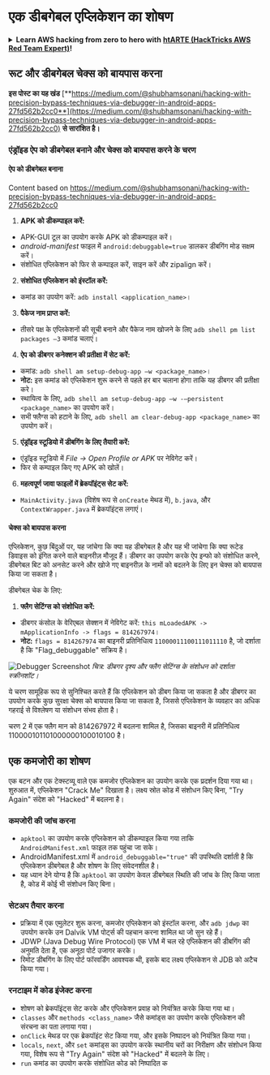 # एक डीबगेबल एप्लिकेशन का शोषण

<details>

<summary><strong>Learn AWS hacking from zero to hero with</strong> <a href="https://training.hacktricks.xyz/courses/arte"><strong>htARTE (HackTricks AWS Red Team Expert)</strong></a><strong>!</strong></summary>

HackTricks का समर्थन करने के अन्य तरीके:

* यदि आप अपनी **कंपनी का विज्ञापन HackTricks में देखना चाहते हैं** या **HackTricks को PDF में डाउनलोड करना चाहते हैं** तो [**सब्सक्रिप्शन प्लान्स**](https://github.com/sponsors/carlospolop) देखें!
* [**आधिकारिक PEASS & HackTricks स्वैग**](https://peass.creator-spring.com) प्राप्त करें
* [**The PEASS Family**](https://opensea.io/collection/the-peass-family) की खोज करें, हमारा एक्सक्लूसिव [**NFTs**](https://opensea.io/collection/the-peass-family) संग्रह
* 💬 [**Discord group**](https://discord.gg/hRep4RUj7f) में **शामिल हों** या [**telegram group**](https://t.me/peass) में या **Twitter** 🐦 पर मुझे **फॉलो** करें [**@carlospolopm**](https://twitter.com/carlospolopm)**.**
* **HackTricks** के [**github repos**](https://github.com/carlospolop/hacktricks) और [**HackTricks Cloud**](https://github.com/carlospolop/hacktricks-cloud) में PRs सबमिट करके अपनी हैकिंग ट्रिक्स शेयर करें।

</details>

## **रूट और डीबगेबल चेक्स को बायपास करना**

**इस पोस्ट का यह खंड** [**https://medium.com/@shubhamsonani/hacking-with-precision-bypass-techniques-via-debugger-in-android-apps-27fd562b2cc0**](https://medium.com/@shubhamsonani/hacking-with-precision-bypass-techniques-via-debugger-in-android-apps-27fd562b2cc0) **से सारांशित है।**

### एंड्रॉइड ऐप को डीबगेबल बनाने और चेक्स को बायपास करने के चरण

#### **ऐप को डीबगेबल बनाना**

Content based on https://medium.com/@shubhamsonani/hacking-with-precision-bypass-techniques-via-debugger-in-android-apps-27fd562b2cc0

1. **APK को डीकम्पाइल करें:**
- APK-GUI टूल का उपयोग करके APK को डीकम्पाइल करें।
- _android-manifest_ फाइल में `android:debuggable=true` डालकर डीबगिंग मोड सक्षम करें।
- संशोधित एप्लिकेशन को फिर से कम्पाइल करें, साइन करें और zipalign करें।

2. **संशोधित एप्लिकेशन को इंस्टॉल करें:**
- कमांड का उपयोग करें: `adb install <application_name>`।

3. **पैकेज नाम प्राप्त करें:**
- तीसरे पक्ष के एप्लिकेशनों की सूची बनाने और पैकेज नाम खोजने के लिए `adb shell pm list packages –3` कमांड चलाएं।

4. **ऐप को डीबगर कनेक्शन की प्रतीक्षा में सेट करें:**
- कमांड: `adb shell am setup-debug-app –w <package_name>`।
- **नोट:** इस कमांड को एप्लिकेशन शुरू करने से पहले हर बार चलाना होगा ताकि यह डीबगर की प्रतीक्षा करे।
- स्थायित्व के लिए, `adb shell am setup-debug-app –w -–persistent <package_name>` का उपयोग करें।
- सभी फ्लैग्स को हटाने के लिए, `adb shell am clear-debug-app <package_name>` का उपयोग करें।

5. **एंड्रॉइड स्टूडियो में डीबगिंग के लिए तैयारी करें:**
- एंड्रॉइड स्टूडियो में _File -> Open Profile or APK_ पर नेविगेट करें।
- फिर से कम्पाइल किए गए APK को खोलें।

6. **महत्वपूर्ण जावा फाइलों में ब्रेकपॉइंट्स सेट करें:**
- `MainActivity.java` (विशेष रूप से `onCreate` मेथड में), `b.java`, और `ContextWrapper.java` में ब्रेकपॉइंट्स लगाएं।

#### **चेक्स को बायपास करना**

एप्लिकेशन, कुछ बिंदुओं पर, यह जांचेगा कि क्या यह डीबगेबल है और यह भी जांचेगा कि क्या रूटेड डिवाइस को इंगित करने वाले बाइनरीज़ मौजूद हैं। डीबगर का उपयोग करके ऐप इन्फो को संशोधित करने, डीबगेबल बिट को अनसेट करने और खोजे गए बाइनरीज़ के नामों को बदलने के लिए इन चेक्स को बायपास किया जा सकता है।

डीबगेबल चेक के लिए:

1. **फ्लैग सेटिंग्स को संशोधित करें:**
- डीबगर कंसोल के वेरिएबल सेक्शन में नेविगेट करें: `this mLoadedAPK -> mApplicationInfo -> flags = 814267974`।
- **नोट:** `flags = 814267974` का बाइनरी प्रतिनिधित्व `11000011100111011110` है, जो दर्शाता है कि "Flag_debuggable" सक्रिय है।

![Debugger Screenshot](https://miro.medium.com/v2/resize:fit:1400/1*-ckiSbWGSoc1beuxxpKbow.png)
*चित्र: डीबगर दृश्य और फ्लैग सेटिंग्स के संशोधन को दर्शाता स्क्रीनशॉट।*

ये चरण सामूहिक रूप से सुनिश्चित करते हैं कि एप्लिकेशन को डीबग किया जा सकता है और डीबगर का उपयोग करके कुछ सुरक्षा चेक्स को बायपास किया जा सकता है, जिससे एप्लिकेशन के व्यवहार का अधिक गहराई से विश्लेषण या संशोधन संभव होता है।

चरण 2 में एक फ्लैग मान को 814267972 में बदलना शामिल है, जिसका बाइनरी में प्रतिनिधित्व 110000101101000000100010100 है।

## **एक कमजोरी का शोषण**

एक बटन और एक टेक्स्टव्यू वाले एक कमजोर एप्लिकेशन का उपयोग करके एक प्रदर्शन दिया गया था। शुरुआत में, एप्लिकेशन "Crack Me" दिखाता है। लक्ष्य स्रोत कोड में संशोधन किए बिना, "Try Again" संदेश को "Hacked" में बदलना है।

### **कमजोरी की जांच करना**
- `apktool` का उपयोग करके एप्लिकेशन को डीकम्पाइल किया गया ताकि `AndroidManifest.xml` फाइल तक पहुंचा जा सके।
- AndroidManifest.xml में `android_debuggable="true"` की उपस्थिति दर्शाती है कि एप्लिकेशन डीबगेबल है और शोषण के लिए संवेदनशील है।
- यह ध्यान देने योग्य है कि `apktool` का उपयोग केवल डीबगेबल स्थिति की जांच के लिए किया जाता है, कोड में कोई भी संशोधन किए बिना।

### **सेटअप तैयार करना**
- प्रक्रिया में एक एमुलेटर शुरू करना, कमजोर एप्लिकेशन को इंस्टॉल करना, और `adb jdwp` का उपयोग करके उन Dalvik VM पोर्ट्स की पहचान करना शामिल था जो सुन रहे हैं।
- JDWP (Java Debug Wire Protocol) एक VM में चल रहे एप्लिकेशन की डीबगिंग की अनुमति देता है, एक अनूठा पोर्ट उजागर करके।
- रिमोट डीबगिंग के लिए पोर्ट फॉरवर्डिंग आवश्यक थी, इसके बाद लक्ष्य एप्लिकेशन से JDB को अटैच किया गया।

### **रनटाइम में कोड इंजेक्ट करना**
- शोषण को ब्रेकपॉइंट्स सेट करके और एप्लिकेशन प्रवाह को नियंत्रित करके किया गया था।
- `classes` और `methods <class_name>` जैसे कमांड्स का उपयोग करके एप्लिकेशन की संरचना का पता लगाया गया।
- `onClick` मेथड पर एक ब्रेकपॉइंट सेट किया गया, और इसके निष्पादन को नियंत्रित किया गया।
- `locals`, `next`, और `set` कमांड्स का उपयोग करके स्थानीय चरों का निरीक्षण और संशोधन किया गया, विशेष रूप से "Try Again" संदेश को "Hacked" में बदलने के लिए।
- `run` कमांड का उपयोग करके संशोधित कोड को निष्पादित क
